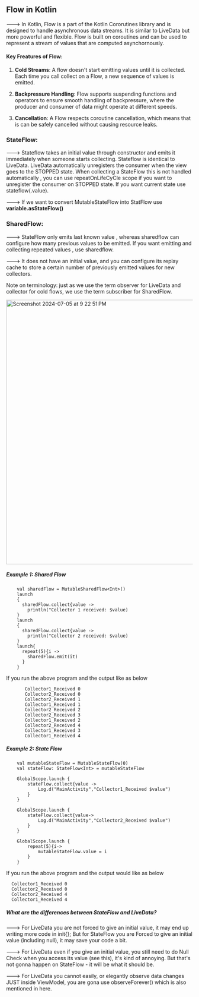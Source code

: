 ## Flow in Kotlin

---> In Kotlin, Flow is a part of the Kotlin Cororutines library and is designed to handle asynchronous data streams. It is similar to LiveData but more powerful and flexible. Flow is built on coroutines and can be used to represent a stream of values that are computed asynchornously.

#### Key Freatures of Flow:

1. **Cold Streams**: A flow doesn't start emitting values until it is collected. Each time you call collect on a Flow, a new sequence of values is emitted.

2. **Backpressure Handling**: Flow supports suspending functions and operators to ensure smooth handling of backpressure, where the producer and consumer of data might operate at different speeds.

3. **Cancellation**: A Flow respects coroutine cancellation, which means that is can be safely cancelled without causing resource leaks.



### StateFlow:

---> Stateflow takes an initial value through constructor and emits it immediately when someone starts collecting. Stateflow is identical to LiveData. LiveData automatically unregisters the consumer when the view goes to the STOPPED state. When collecting a StateFlow this is not handled automatically , you can use repeatOnLifeCyCle scope if you want to unregister the consumer on STOPPED state. If you want current state use stateflow(.value).

---> If we want to convert MutableStateFlow into StatFlow use **variable.asStateFlow()**

### SharedFlow:

---> StateFlow only emits last known value , whereas sharedflow can configure how many previous values to be emitted. If you want emitting and collecting repeated values , use sharedflow.

---> It does not have an initial value, and you can configure its replay cache to store a certain number of previously emitted values for new collectors.

Note on terminology: just as we use the term observer for LiveData and collector for cold flows, we use the term subscriber for SharedFlow.



<img width="712" alt="Screenshot 2024-07-05 at 9 22 51 PM" src="https://github.com/mkathiravan/Android-Notes/assets/39657409/4504bde2-4930-461f-921b-621083a6f368">

##### Example 1: Shared Flow

        val sharedFlow = MutableSharedFlow<Int>()
        launch
        {
          sharedFlow.collect{value ->
            println("Collector 1 received: $value)
        }
        launch
        {
          sharedFlow.collect{value ->
            println("Collector 2 received: $value)
        }
        launch{
          repeat(5){i ->
            sharedFlow.emit(it)
          }
        }

If you run the above program and the output like as below

           Collector1_Received 0
           Collector2_Received 0
           Collector2_Received 1
           Collector1_Received 1
           Collector2_Received 2
           Collector2_Received 3
           Collector1_Received 2
           Collector2_Received 4
           Collector1_Received 3
           Collector1_Received 4  

##### Example 2: State Flow

        val mutableStateFlow = MutableStateFlow(0)
        val stateFlow: StateFlow<Int> = mutableStateFlow

        GlobalScope.launch {
            stateFlow.collect{value ->
                Log.d("MainActivity","Collector1_Received $value")
            }
        }

        GlobalScope.launch {
            stateFlow.collect{value->
                Log.d("MainActivity","Collector2_Received $value")
            }
        }

        GlobalScope.launch {
            repeat(5){i->
                mutableStateFlow.value = i
            }
        }

If you run the above program and the output would like as below

      Collector1_Received 0
      Collector2_Received 0
      Collector2_Received 4
      Collector1_Received 4


##### What are the differences between StateFlow and LiveData?

---> For LiveData you are not forced to give an initial value, it may end up writing more code in init{}; But for StateFlow you are Forced to give an initial value (including null), it may save your code a bit.

---> For LiveData even if you give an initial value, you still need to do Null Check when you access its value (see this), it's kind of annoying. But that's not gonna happen on StateFlow - it will be what it should be.

---> For LiveData you cannot easily, or elegantly observe data changes JUST inside ViewModel, you are gona use observeForever() which is also mentioned in here.
